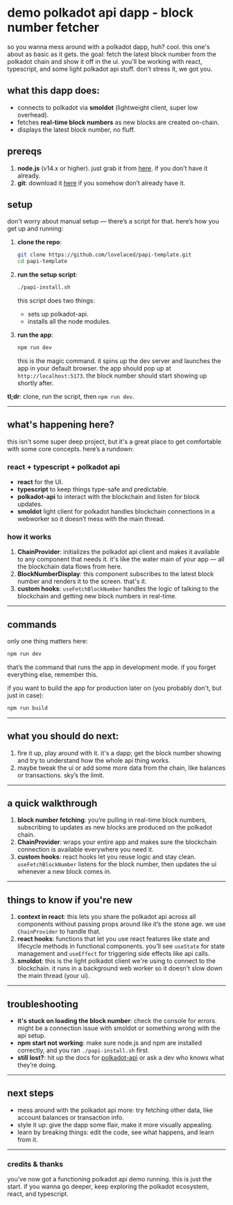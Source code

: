 # **demo polkadot api dapp - block number fetcher**

so you wanna mess around with a polkadot dapp, huh? cool. this one's about as basic as it gets. the goal: fetch the latest block number from the polkadot chain and show it off in the ui. you'll be working with react, typescript, and some light polkadot api stuff. don't stress it, we got you.

## **what this dapp does:**
- connects to polkadot via **smoldot** (lightweight client, super low overhead).
- fetches **real-time block numbers** as new blocks are created on-chain.
- displays the latest block number, no fluff.
  
## **prereqs**
1. **node.js** (v14.x or higher). just grab it from [here](https://nodejs.org/). if you don’t have it already.
2. **git**: download it [here](https://git-scm.com/) if you somehow don’t already have it.

## **setup**
don't worry about manual setup — there’s a script for that. here’s how you get up and running:

1. **clone the repo**:
   ```bash
   git clone https://github.com/lovelaced/papi-template.git
   cd papi-template
   ```

2. **run the setup script**:
   ```bash
   ./papi-install.sh
   ```
   this script does two things:
   - sets up polkadot-api.
   - installs all the node modules.

3. **run the app**:
   ```bash
   npm run dev
   ```
   this is the magic command. it spins up the dev server and launches the app in your default browser. the app should pop up at `http://localhost:5173`. the block number should start showing up shortly after.

**tl;dr**: clone, run the script, then `npm run dev`.

---

## **what's happening here?**
this isn't some super deep project, but it's a great place to get comfortable with some core concepts. here’s a rundown:

### **react + typescript + polkadot api**
- **react** for the UI.
- **typescript** to keep things type-safe and predictable.
- **polkadot-api** to interact with the blockchain and listen for block updates.
- **smoldot** light client for polkadot handles blockchain connections in a webworker so it doesn’t mess with the main thread.

### **how it works**
1. **ChainProvider**: initializes the polkadot api client and makes it available to any component that needs it. it's like the water main of your app — all the blockchain data flows from here.
2. **BlockNumberDisplay**: this component subscribes to the latest block number and renders it to the screen. that's it.
3. **custom hooks**: `useFetchBlockNumber` handles the logic of talking to the blockchain and getting new block numbers in real-time.

---

## **commands**
only one thing matters here:  
```bash
npm run dev
```
that’s the command that runs the app in development mode. if you forget everything else, remember this.

if you want to build the app for production later on (you probably don't, but just in case):
```bash
npm run build
```

---

## **what you should do next:**
1. fire it up, play around with it. it's a dapp; get the block number showing and try to understand how the whole api thing works.
2. maybe tweak the ui or add some more data from the chain, like balances or transactions. sky’s the limit.

---

## **a quick walkthrough**

1. **block number fetching**: you’re pulling in real-time block numbers, subscribing to updates as new blocks are produced on the polkadot chain.
2. **ChainProvider**: wraps your entire app and makes sure the blockchain connection is available everywhere you need it.
3. **custom hooks**: react hooks let you reuse logic and stay clean. `useFetchBlockNumber` listens for the block number, then updates the ui whenever a new block comes in.

---

## **things to know if you're new**

1. **context in react**: this lets you share the polkadot api across all components without passing props around like it’s the stone age. we use `ChainProvider` to handle that.
2. **react hooks**: functions that let you use react features like state and lifecycle methods in functional components. you’ll see `useState` for state management and `useEffect` for triggering side effects like api calls.
3. **smoldot**: this is the light polkadot client we're using to connect to the blockchain. it runs in a background web worker so it doesn't slow down the main thread (your ui).

---

## **troubleshooting**

- **it's stuck on loading the block number**: check the console for errors. might be a connection issue with smoldot or something wrong with the api setup.
- **npm start not working**: make sure node.js and npm are installed correctly, and you ran `./papi-install.sh` first.
- **still lost?**: hit up the docs for [polkadot-api](https://papi.how) or ask a dev who knows what they’re doing.

---

## **next steps**
- mess around with the polkadot api more: try fetching other data, like account balances or transaction info.
- style it up: give the dapp some flair, make it more visually appealing.
- learn by breaking things: edit the code, see what happens, and learn from it.

---

### **credits & thanks**
you’ve now got a functioning polkadot api demo running. this is just the start. if you wanna go deeper, keep exploring the polkadot ecosystem, react, and typescript.


